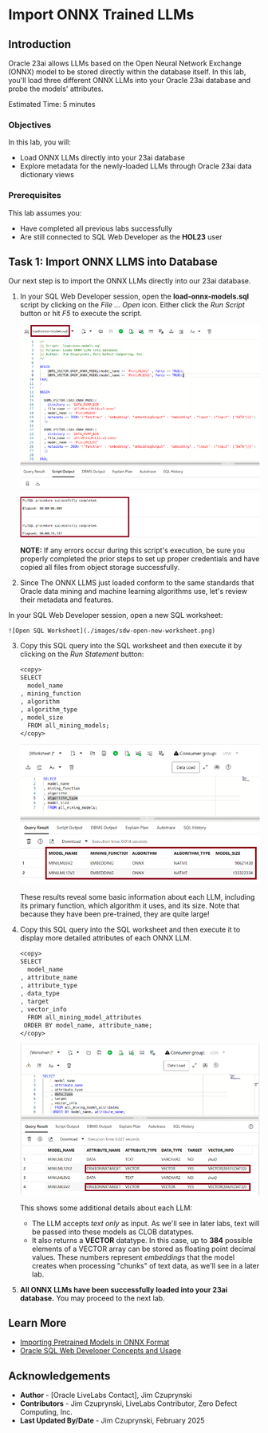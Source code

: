 # Import ONNX Trained LLMs

## Introduction

Oracle 23ai allows LLMs based on the Open Neural Network Exchange (ONNX) model to be stored directly within the database itself. In this lab, you'll load three different ONNX LLMs into your Oracle 23ai database and probe the models' attributes.

Estimated Time: 5 minutes

### Objectives

In this lab, you will:

- Load ONNX LLMs directly into your 23ai database
- Explore metadata for the newly-loaded LLMs through Oracle 23ai data dictionary views

### Prerequisites

This lab assumes you:
- Have completed all previous labs successfully
- Are still connected to SQL Web Developer as the **HOL23** user

## Task 1: Import ONNX LLMS into Database

Our next step is to import the ONNX LLMs directly into our 23ai database.

1. In your SQL Web Developer session, open the **load-onnx-models.sql** script by clicking on the *File ... Open* icon.  Either click the *Run Script* button or hit *F5* to execute the script. 

   ![Load ONNX LLMs](./images/load-onnx-models-into-database.png)

   **NOTE:** If any errors occur during this script's execution, be sure you properly completed the prior steps to set up proper credentials and have copied all files from object storage successfully.


2. Since The ONNX LLMS just loaded conform to the same standards that Oracle data mining and machine learning algorithms use, let's review their metadata and features.

  In your SQL Web Developer session, open a new SQL worksheet: 

    ![Open SQL Worksheet](./images/sdw-open-new-worksheet.png)

 
3. Copy this SQL query into the SQL worksheet and then execute it by clicking on the *Run Statement* button:

    ```
    <copy>
    SELECT 
      model_name
    , mining_function
    , algorithm
    , algorithm_type
    , model_size
      FROM all_mining_models;
    </copy>
    ```

    ![View basic ONNX LLM metadata](./images/view-basic-onnx-llm-metadata.png)

    These results reveal some basic information about each LLM, including its primary function, which algorithm it uses, and its size. Note that because they have been pre-trained, they are quite large!

4. Copy this SQL query into the SQL worksheet and then execute it to display more detailed attributes of each ONNX LLM.

    ```
    <copy>
    SELECT 
      model_name
    , attribute_name
    , attribute_type
    , data_type
    , target
    , vector_info
      FROM all_mining_model_attributes
     ORDER BY model_name, attribute_name;
    </copy>
    ```
 
    ![View detailed ONNX LLM metadata](./images/view-detailed-onnx-llm-metadata.png)

    This shows some additional details about each LLM: 
    - The LLM accepts *text only* as input. As we'll see in later labs, text will be passed into these models as CLOB datatypes.
    - It also returns a **VECTOR** datatype. In this case, up to **384** possible elements of a VECTOR array can be stored as floating point decimal values. These numbers represent *embeddings* that the model creates when processing "chunks" of text data, as we'll see in a later lab.


5. **All ONNX LLMs have been successfully loaded into your 23ai database.** You may proceed to the next lab.

## Learn More
- [Importing Pretrained Models in ONNX Format](https://docs.oracle.com/en/database/oracle/oracle-database/23/vecse/import-pretrained-models-onnx-format-vector-generation-database.html)
- [Oracle SQL Web Developer Concepts and Usage](https://docs.oracle.com/en/cloud/paas/autonomous-database/serverless/adbsb/connect-database-actions.html#GUID-102845D9-6855-4944-8937-5C688939610F)


## Acknowledgements
* **Author** - [Oracle LiveLabs Contact], Jim Czuprynski
* **Contributors** - Jim Czuprynski, LiveLabs Contributor, Zero Defect Computing, Inc.
* **Last Updated By/Date** - Jim Czuprynski, February 2025